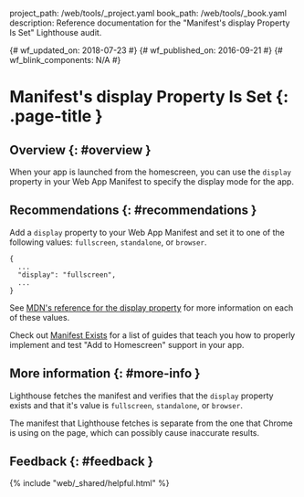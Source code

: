 project_path: /web/tools/_project.yaml
book_path: /web/tools/_book.yaml
description: Reference documentation for the "Manifest's display Property Is Set" Lighthouse audit.

{# wf_updated_on: 2018-07-23 #}
{# wf_published_on: 2016-09-21 #}
{# wf_blink_components: N/A #}

# Manifest's display Property Is Set  {: .page-title }

## Overview {: #overview }

When your app is launched from the homescreen, you can use the `display`
property in your Web App Manifest to specify the display mode for the app.

## Recommendations {: #recommendations }

Add a `display` property to your Web App Manifest and set it to one of the
following values: `fullscreen`, `standalone`, or `browser`.

    {
      ...
      "display": "fullscreen",
      ...
    }

See [MDN's reference for the display
property](https://developer.mozilla.org/en-US/docs/Web/Manifest#display) for
more information on each of these values.

Check out [Manifest Exists](manifest-exists#recommendations)
for a list of guides that teach you how to properly
implement and test "Add to Homescreen" support in your app.

## More information {: #more-info }

Lighthouse fetches the manifest and verifies that the `display` property
exists and that it's value is `fullscreen`, `standalone`, or `browser`.

The manifest that Lighthouse fetches is separate from the one that Chrome
is using on the page, which can possibly cause inaccurate results.


## Feedback {: #feedback }

{% include "web/_shared/helpful.html" %}
